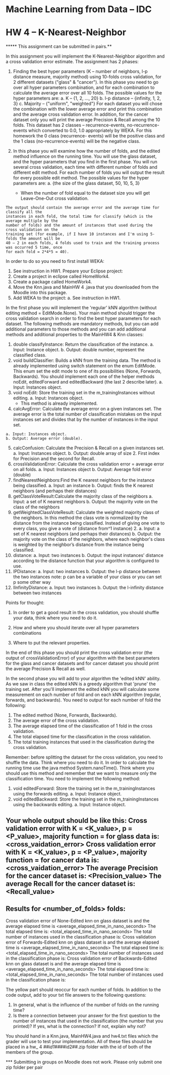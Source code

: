 # Machine Learning from Data – IDC

# HW 4 – K-Nearest-Neighbor

***** This assignment can be submitted in pairs.**

In this assignment you will implement the K-Nearest-Neighbor algorithm and a cross validation
error estimate. The assignment has 2 phases:

1. Finding the best hyper parameters (K – number of neighbors, l-p distance measure, majority
    method) using 10-folds cross validation, for 2 different datasets ("glass" & "cancer").
    In this phase you need to go over all hyper parameters combination, and for each
    combination to calculate the average error over all 10 folds.
    The possible values for the hyper parameters are:
    a. K – {1, 2, ..., 20}
    b. l-p distance – {infinity, 1, 2, 3}
    c. Majority – {"uniform", "weighted"}
    For each dataset you will chose the combination with the lower average error and print this
    combination and the average cross validation error.
    In addition, for the cancer dataset only you will print the average Precision & Recall among
    the 10 folds. This dataset has 2 classes – recurrence-events, no-recurrence-events which
    converted to 0.0, 1.0 appropriately by WEKA. For this homework the 0 class (recurrence-
    events) will be the positive class and the 1 class (no-recurrence-events) will be the negative
    class.

2. In this phase you will examine how the number of folds, and the edited method influence
    on the running time. You will use the glass dataset, and the hyper parameters that you find
    in the first phase.
    You will run several cross validation, each time with different number of folds and different
    edit method. For each number of folds you will output the result for every possible edit
    method.
    The possible values for the hyper parameters are:
    a. {the size of the glass dataset, 50, 10, 5, 3}
    * When the number of fold equal to the dataset size you will get Leave-One-Out cross
    validation.


```
The output should contain the average error and the average time for classify all the
instances in each fold, the total time for classify (which is the average multiple by the
number of folds) and the amount of instances that used during the cross validation on the
training set (for example, if I have 10 instances and I'm using 5-folds the amount will be
40 – 2 in each folds, 4 folds used to train and the training process was occurred 5 time, once
for each fold = 2*4*5 = 40).
```
In order to do so you need to first install WEKA:

1. See instruction in HW1.
Prepare your Eclipse project:
2. Create a project in eclipse called HomeWork4.
3. Create a package called HomeWork4.
4. Move the Knn.java and MainHW 4 .java that you downloaded from the Moodle into this
package.
5. Add WEKA to the project:
a. See instruction in HW1.

In the first phase you will implement the 'regular' kNN algorithm (without editing method =
EditMode.None). Your main method should trigger the cross validation search in order to find the
best hyper parameters for each dataset. The following methods are mandatory methods, but you can
add additional parameters to those methods and you can add additional methods and additional
properties to the MainHW4 & Knn classes:

1. double classifyInstance: Return the classification of the instance.
    a. Input: Instance object.
    b. Output: double number, represent the classified class.
2. void buildClassifier: Builds a kNN from the training data. The method is already
    implemented using switch statement on the enum EditMode. This enum set the edit mode
    to one of its possibilities (None, Forwards, Backwards). You should implement each one of
    the helper methods noEdit, editedForward and editedBackward (the last 2 describe later).
    a. Input: Instances object.
3. void noEdit: Store the training set in the m_trainingInstances without editing.
    a. Input: Instances object.
    * This method is already implemented.
4. calcAvgError: Calculate the average error on a given instances set. The average error is the
    total number of classification mistakes on the input instances set and divides that by the
    number of instances in the input set.


```
a. Input: Instances object.
b. Output: Average error (double).
```
5. calcConfusion: Calculate the Precision & Recall on a given instances set.
    a. Input: Instances object.
    b. Output: double array of size 2. First index for Precision and the second for Recall.
6. crossValidationError: Calculate the cross validation error = average error on all folds.
    a. Input: Instances object
    b. Output: Average fold error (double)
7. findNearestNeighbors:Find the K nearest neighbors for the instance being classified.
    a. Input: an instance
    b. Output: finds the K nearest neighbors (and perhaps their distances)
8. getClassVoteResult:Calculate the majority class of the neighbors
    a. Input: a set of K nearest neighbors
    b. Output: the majority vote on the class of the neighbors
9. getWeightedClassVoteResult: Calculate the weighted majority class of the neighbors. In
    this method the class vote is normalized by the distance from the instance being classified.
    Instead of giving one vote to every class, you give a vote of (distance from^1 instance) 2.
    a. Input: a set of K nearest neighbors (and perhaps their distances)
    b. Output: the majority vote on the class of the neighbors, where each neighbor's class is
       weighted by the neighbor’s distance from the instance being classified.
10. distance:
    a. Input: two instances
    b. Output: the input instances’ distance according to the distance function that your
       algorithm is configured to use.
11. lPDistance:
    a. Input: two instances
    b. Output: the l-p distance between the two instances
       note: p can be a variable of your class or you can set p some other way
12. lInfinityDistance:
    a. Input: two instances
    b. Output: the l-infinity distance between two instances

Points for thought:

1. In order to get a good result in the cross validation, you should shuffle your data, think
    where you need to do it.
2. How and where you should iterate over all hyper parameters combinations


3. Where to put the relevant properties.

In the end of this phase you should print the cross validation error (the output of
crossValidationError) of your algorithm with the best parameters for the glass and cancer datasets
and for cancer dataset you should print the average Precision & Recall as well.

In the second phase you will add to your algorithm the 'edited kNN' ability. As we saw in class the
edited kNN is a greedy algorithm that 'prune' the training set. After you'll implement the edited
kNN you will calculate some measurement on each number of fold and on each kNN algorithm
(regular, forwards, and backwards). You need to output for each number of fold the following:

1. The edited method (None, Forwards, Backwards).
2. The average error of the cross validation.
3. The average elapsed time of the classification of 1 fold in the cross validation.
4. The total elapsed time for the classification in the cross validation.
5. The total training instances that used in the classification during the cross validation.

Remember: before splitting the dataset for the cross validation, you need to shuffle the data.
Think where you need to do it.
In order to calculate the running time use the java method System.nanoTime(). Think where you
should use this method and remember that we want to measure only the classification time.
You need to implement the following method:

1. void editedForward: Store the training set in the m_trainingInstances using the forwards
    editing.
    a. Input: Instance object.
2. void editedBackward: Store the training set in the m_trainingInstances using the backwards
    editing.
    a. Input: Instance object.


Your whole output should be like this:
Cross validation error with K = <K_value>, p = <P_value>, majority function =
<weighted or uniform> for glass data is: <cross_vaidation_error>
Cross validation error with K = <K_value>, p = <P_value>, majority function =
<weighted or uniform> for cancer data is: <cross_vaidation_error>
The average Precision for the cancer dataset is: <Precision_value>
The average Recall for the cancer dataset is: <Recall_value>
----------------------------
Results for <number_of_folds> folds:
----------------------------
Cross validation error of None-Edited knn on glass dataset is <error> and the
average elapsed time is <average_elapsed_time_in_nano_seconds>
The total elapsed time is: <total_elapsed_time_in_nano_seconds>
The total number of instances used in the classification phase is: <number of
training instances>
Cross validation error of Forwards-Edited knn on glass dataset is <error> and
the average elapsed time is <average_elapsed_time_in_nano_seconds>
The total elapsed time is: <total_elapsed_time_in_nano_seconds>
The total number of instances used in the classification phase is: <number of
training instances>
Cross validation error of Backwards-Edited knn on glass dataset is <error>
and the average elapsed time is <average_elapsed_time_in_nano_seconds>
The total elapsed time is: <total_elapsed_time_in_nano_seconds>
The total number of instances used in the classification phase is: <number of
training instances>

The yellow part should reoccur for each number of folds.
In addition to the code output, add to your txt file answers to the following questions:

1. In general, what is the influence of the number of folds on the running time?
2. Is there a connection between your answer for the first question to the number of instances
    that used in the classification (the number that you printed)? If yes, what is the connection?
    If not, explain why not?

You should hand in a Knn.java, MainHW4.java and hw4.txt files which the grader will use to test
your implementation. All of these files should be placed in a hw_ 4 _##id1##_##id2##.zip folder with
the id of both of the members of the group.

*** Submitting in groups on Moodle does not work. Please only submit one zip folder per pair


